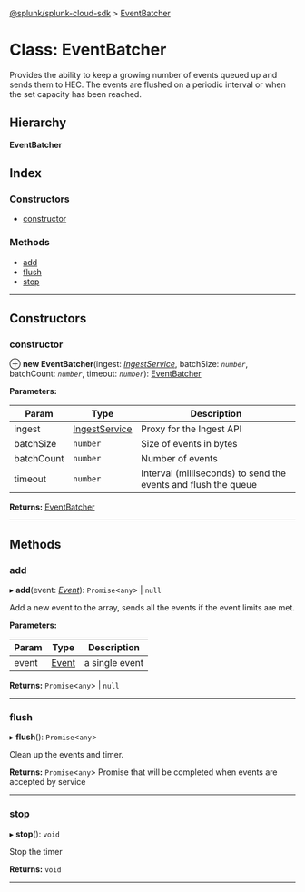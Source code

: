 [@splunk/splunk-cloud-sdk](../README.md) > [EventBatcher](../classes/eventbatcher.md)

# Class: EventBatcher

Provides the ability to keep a growing number of events queued up and sends them to HEC. The events are flushed on a periodic interval or when the set capacity has been reached.

## Hierarchy

**EventBatcher**

## Index

### Constructors

* [constructor](eventbatcher.md#constructor)

### Methods

* [add](eventbatcher.md#add)
* [flush](eventbatcher.md#flush)
* [stop](eventbatcher.md#stop)

---

## Constructors

<a id="constructor"></a>

###  constructor

⊕ **new EventBatcher**(ingest: *[IngestService](ingestservice.md)*, batchSize: *`number`*, batchCount: *`number`*, timeout: *`number`*): [EventBatcher](eventbatcher.md)

**Parameters:**

| Param | Type | Description |
| ------ | ------ | ------ |
| ingest | [IngestService](ingestservice.md) |  Proxy for the Ingest API |
| batchSize | `number` |  Size of events in bytes |
| batchCount | `number` |  Number of events |
| timeout | `number` |  Interval (milliseconds) to send the events and flush the queue |

**Returns:** [EventBatcher](eventbatcher.md)

___

## Methods

<a id="add"></a>

###  add

▸ **add**(event: *[Event](../interfaces/event.md)*):  `Promise`<`any`> &#124; `null`

Add a new event to the array, sends all the events if the event limits are met.

**Parameters:**

| Param | Type | Description |
| ------ | ------ | ------ |
| event | [Event](../interfaces/event.md) |  a single event |

**Returns:**  `Promise`<`any`> &#124; `null`

___
<a id="flush"></a>

###  flush

▸ **flush**(): `Promise`<`any`>

Clean up the events and timer.

**Returns:** `Promise`<`any`>
Promise that will be completed when events are accepted by service

___
<a id="stop"></a>

###  stop

▸ **stop**(): `void`

Stop the timer

**Returns:** `void`

___


